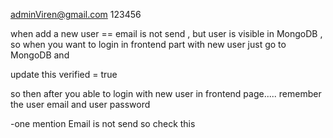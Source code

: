 adminViren@gmail.com 123456

when add a new user == email is not send , but user is visible in MongoDB , so when you want to login in frontend part with new user just go to MongoDB and

update this
verified = true

so then after you able to login with new user in frontend page..... remember the user email and user password

-one mention Email is not send so check this
